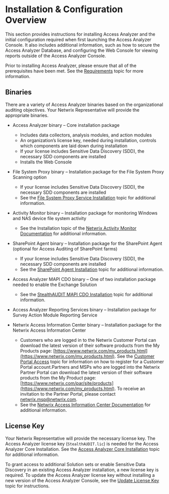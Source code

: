# Installation & Configuration Overview

This section provides instructions for installing Access Analyzer and the initial configuration
required when first launching the Access Analyzer Console. It also includes additional information,
such as how to secure the Access Analyzer Database, and configuring the Web Console for viewing
reports outside of the Access Analyzer Console.

Prior to installing Access Analyzer, please ensure that all of the prerequisites have been met. See
the [Requirements](/docs/accessanalyzer/12.0/requirements/overview.md) topic for more information.

## Binaries

There are a variety of Access Analyzer binaries based on the organizational auditing objectives.
Your Netwrix Representative will provide the appropriate binaries.

- Access Analyzer binary – Core installation package

    - Includes data collectors, analysis modules, and action modules
    - An organization’s license key, needed during installation, controls which components are laid
      down during installation
    - If your license includes Sensitive Data Discovery (SDD), the necessary SDD components are
      installed
    - Installs the Web Console

- File System Proxy binary – Installation package for the File System Proxy Scanning option

    - If your license includes Sensitive Data Discovery (SDD), the necessary SDD components are
      installed
    - See the [File System Proxy Service Installation](/docs/accessanalyzer/12.0/install/filesystemproxy/wizard.md) topic for
      additional information.

- Activity Monitor binary – Installation package for monitoring Windows and NAS device file system
  activity

    - See the Installation topic of the
      [Netwrix Activity Monitor Documentation](https://helpcenter.netwrix.com/category/activitymonitor)
      for additional information.

- SharePoint Agent binary – Installation package for the SharePoint Agent (optional for Access
  Auditing of SharePoint farms)

    - If your license includes Sensitive Data Discovery (SDD), the necessary SDD components are
      installed
    - See the [SharePoint Agent Installation](/docs/accessanalyzer/12.0/install/sharepointagent/overview.md) topic for additional
      information.

- Access Analyzer MAPI CDO binary – One of two installation package needed to enable the Exchange
  Solution

    - See the
      [StealthAUDIT MAPI CDO Installation](/docs/accessanalyzer/12.0/stealthaudit/install_guides/mapi_cdo_install/stealthaudit_mapi_cdo_installation.md)
      topic for additional information.

- Access Analyzer Reporting Services binary – Installation package for Survey Action Module
  Reporting Service
- Netwrix Access Information Center binary – Installation package for the Netwrix Access Information
  Center

    - Customers who are logged in to the Netwrix Customer Portal can download the latest version of
      their software products from the My Products page:
      [https://www.netwrix.com/my_products.html](https://www.netwrix.com/my_products.html). See the
      [Customer Portal Access](https://helpcenter.netwrix.com/bundle/NetwrixCustomerPortalAccess/page/Customer_Portal_Access.html)
      topic for information on how to register for a Customer Portal account.Partners and MSPs who
      are logged into the Netwrix Partner Portal can download the latest version of their software
      products from the My Product page:
      [https://www.netwrix.com/par/site/products](https://www.netwrix.com/my_products.html). To
      receive an invitation to the Partner Portal, please contact
      [netwrix.msp@netwrix.com](http://netwrix.msp@netwrix.com/).
    - See the
      [Netwrix Access Information Center Documentation](https://helpcenter.netwrix.com/category/accessinformationcenter)
      for additional information.

## License Key

Your Netwrix Representative will provide the necessary license key. The Access Analyzer license key
(`StealthAUDIT.lic`) is needed for the Access Analyzer Core Installation. See the
[Access Analyzer Core Installation](/docs/accessanalyzer/12.0/install/application/wizard.md) topic for additional information.

To grant access to additional Solution sets or enable Sensitive Data Discovery in an existing Access
Analyzer installation, a new license key is required. To update the Access Analyzer license key
without installing a new version of the Access Analyzer Console, see the
[Update License Key](/docs/accessanalyzer/12.0/install/application/updatelicense.md) topic for instructions.
